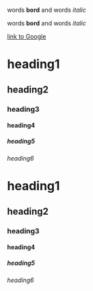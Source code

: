 words **bord** and words *italic*

words __bord__ and words _italic_

[link to Google](http://google.com)

# heading1
## heading2
### heading3
#### heading4
##### heading5
###### heading6

<h1>heading1 <h2>heading2 <h3>heading3 <h4>heading4 <h5>heading5 <h6>heading6
